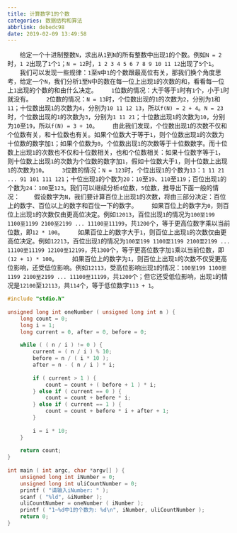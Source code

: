 ```yaml
---
title: 计算数字1的个数
categories: 数据结构和算法
abbrlink: debedc98
date: 2019-02-09 13:49:58
---
```

&emsp;&emsp;给定一个十进制整数`N`，求出从`1`到`N`的所有整数中出现`1`的个数。例如`N = 2`时，`1 2`出现了`1`个`1`；`N = 12`时，`1 2 3 4 5 6 7 8 9 10 11 12`出现了`5`个`1`。
&emsp;&emsp;我们可以发现一些规律：`1`至`N`中`1`的个数跟最高位有关，那我们换个角度思考，给定一个`N`，我们分析`1`至`N`中的数在每一位上出现`1`的次数的和，看看每一位上`1`出现的个数的和由什么决定。
&emsp;&emsp;`1`位数的情况：大于等于`1`时有`1`个，小于`1`时就没有。
&emsp;&emsp;`2`位数的情况：`N = 13`时，个位数出现的`1`的次数为`2`，分别为`1`和`11`；十位数出现`1`的次数为`4`，分别为`10 11 12 13`，所以`f(N) = 2 + 4`。`N = 23`时，个位数出现的`1`的次数为`3`，分别为`1 11 21`；十位数出现`1`的次数为`10`，分别为`10`至`19`，所以`f(N) = 3 + 10`。
&emsp;&emsp;由此我们发现，个位数出现`1`的次数不仅和个位数有关，和十位数也有关。如果个位数大于等于`1`，则个位数出现`1`的次数为十位数的数字加`1`；如果个位数为`0`，个位数出现`1`的次数等于十位数数字。而十位数上出现`1`的次数也不仅和十位数相关，也和个位数相关：如果十位数字等于`1`，则十位数上出现`1`的次数为个位数的数字加`1`，假如十位数大于`1`，则十位数上出现`1`的次数为`10`。
&emsp;&emsp;`3`位数的情况：`N = 123`时，个位出现`1`的个数为`13`：`1 11 21 ... 91 101 111 121`；十位出现`1`的个数为`20`：`10`至`19`、`110`至`119`；百位出现`1`的个数为`24`：`100`至`123`。我们可以继续分析`4`位数，`5`位数，推导出下面一般的情况：
&emsp;&emsp;假设数字为`N`，我们要计算百位上出现`1`的次数，将由三部分决定：百位上的数字、百位以上的数字和百位一下的数字。
&emsp;&emsp;如果百位上的数字为`0`，则百位上出现`1`的次数仅由更高位决定。例如`12013`，百位出现`1`的情况为`100至199 1100至1199 2100至2199 ... 11100至11199`，共`1200`个，等于更高位数字乘以当前位数，即`12 * 100`。
&emsp;&emsp;如果百位上的数字大于`1`，则百位上出现`1`的次数仅由更高位决定。例如`12213`，百位出现`1`的情况为`100至199 1100至1199 2100至2199 ... 11100至11199 12100至12199`，共`1300`个，等于更高位数字加`1`乘以当前位数，即`(12 + 1) * 100`。
&emsp;&emsp;如果百位上的数字为`1`，则百位上出现`1`的次数不仅受更高位影响，还受低位影响。例如`12113`，受高位影响出现`1`的情况：`100至199 1100至1199 2100至2199 ... 11100至11199`，共`1200`个；但它还受低位影响，出现`1`的情况是`12100`至`12113`，共`114`个，等于低位数字`113 + 1`。

``` cpp
#include "stdio.h"
​
unsigned long int oneNumber ( unsigned long int n ) {
    long count = 0;
    long i = 1;
    long current = 0, after = 0, before = 0;
​
    while ( ( n / i ) != 0 ) {
        current = ( n / i ) % 10;
        before = n / ( i * 10 );
        after = n - ( n / i ) * i;
​
        if ( current > 1 ) {
            count = count + ( before + 1 ) * i;
        } else if ( current == 0 ) {
            count = count + before * i;
        } else if ( current == 1 ) {
            count = count + before * i + after + 1;
        }
​
        i = i * 10;
    }
​
    return count;
}
​
int main ( int argc, char *argv[] ) {
    unsigned long int iNumber = 0;
    unsigned long int uliCountNumber = 0;
    printf ( "请输入iNumber: " );
    scanf ( "%ld", &iNumber );
    uliCountNumber = oneNumber ( iNumber );
    printf ( "1~%d中1的个数为: %d\n", iNumber, uliCountNumber );
    return 0;
}
```